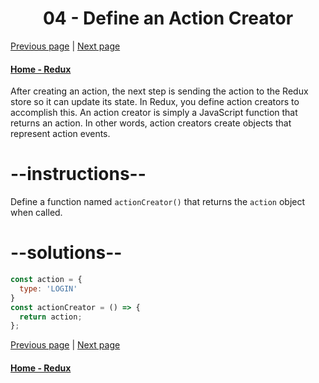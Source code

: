 # <center>04 - Define an Action Creator</center>

[Previous page](03-define-a-redux-action.md) | [Next page](05-dispatch-an-action-event.md)

#### [Home - Redux](./README.md)



After creating an action, the next step is sending the action to the Redux store so it can update its state. In Redux, you define action creators to accomplish this. An action creator is simply a JavaScript function that returns an action. In other words, action creators create objects that represent action events.

# --instructions--

Define a function named `actionCreator()` that returns the `action` object when called.


# --solutions--

```js
const action = {
  type: 'LOGIN'
}
const actionCreator = () => {
  return action;
};
```


[Previous page](03-define-a-redux-action.md) | [Next page](05-dispatch-an-action-event.md)

#### [Home - Redux](./README.md)